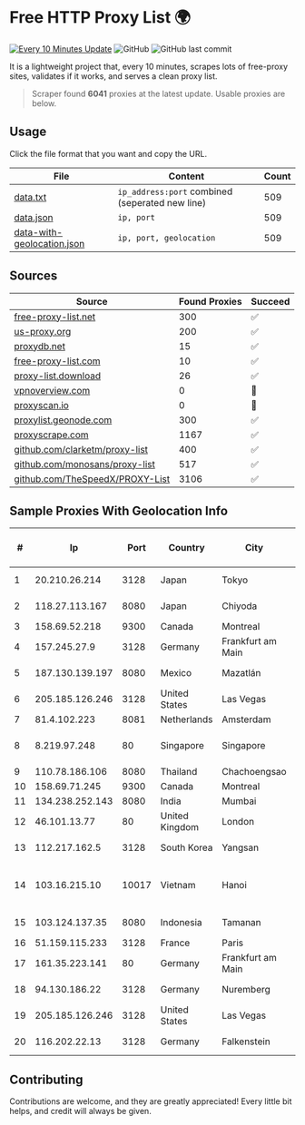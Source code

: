 
# Free HTTP Proxy List 🌍

[![Every 10 Minutes Update](https://github.com/mertguvencli/http-proxy-list/actions/workflows/main.yml/badge.svg?branch=main)](https://github.com/mertguvencli/http-proxy-list/actions/workflows/main.yml)
![GitHub](https://img.shields.io/github/license/mertguvencli/http-proxy-list)
![GitHub last commit](https://img.shields.io/github/last-commit/mertguvencli/http-proxy-list)

It is a lightweight project that, every 10 minutes, scrapes lots of free-proxy sites, validates if it works, and serves a clean proxy list.


> Scraper found **6041** proxies at the latest update. Usable proxies are below.

## Usage

Click the file format that you want and copy the URL.


|File|Content|Count|
|----|-------|-----|
|[data.txt](https://raw.githubusercontent.com/mertguvencli/http-proxy-list/main/proxy-list/data.txt)|`ip_address:port` combined (seperated new line)|509|
|[data.json](https://raw.githubusercontent.com/mertguvencli/http-proxy-list/main/proxy-list/data.json)|`ip, port`|509|
|[data-with-geolocation.json](https://raw.githubusercontent.com/mertguvencli/http-proxy-list/main/proxy-list/data-with-geolocation.json)|`ip, port, geolocation`|509|

## Sources

|Source|Found Proxies|Succeed|
|------|-------------|-------|
|[free-proxy-list.net](https://free-proxy-list.net)|300|✅|
|[us-proxy.org](https://www.us-proxy.org)|200|✅|
|[proxydb.net](http://proxydb.net)|15|✅|
|[free-proxy-list.com](https://free-proxy-list.com/?page=&port=&type%5B%5D=http&type%5B%5D=https&up_time=0&search=Search)|10|✅|
|[proxy-list.download](https://www.proxy-list.download/HTTP)|26|✅|
|[vpnoverview.com](https://vpnoverview.com/privacy/anonymous-browsing/free-proxy-servers)|0|🚫|
|[proxyscan.io](https://www.proxyscan.io)|0|🚫|
|[proxylist.geonode.com](https://proxylist.geonode.com/api/proxy-list?limit=300&page=1&sort_by=lastChecked&sort_type=desc&protocols=http,https)|300|✅|
|[proxyscrape.com](https://api.proxyscrape.com/v2/?request=displayproxies&protocol=http&timeout=10000&country=all&ssl=all&anonymity=all)|1167|✅|
|[github.com/clarketm/proxy-list](https://raw.githubusercontent.com/clarketm/proxy-list/master/proxy-list-raw.txt)|400|✅|
|[github.com/monosans/proxy-list](https://raw.githubusercontent.com/monosans/proxy-list/main/proxies/http.txt)|517|✅|
|[github.com/TheSpeedX/PROXY-List](https://raw.githubusercontent.com/TheSpeedX/PROXY-List/master/http.txt)|3106|✅|


## Sample Proxies With Geolocation Info

|#|Ip|Port|Country|City|Internet Service Provider|
|-|--|----|-------|----|-------------------------|
|1|20.210.26.214|3128|Japan|Tokyo|Microsoft Corporation|
|2|118.27.113.167|8080|Japan|Chiyoda|GMO Internet, Inc.|
|3|158.69.52.218|9300|Canada|Montreal|OVH SAS|
|4|157.245.27.9|3128|Germany|Frankfurt am Main|DigitalOcean, LLC|
|5|187.130.139.197|8080|Mexico|Mazatlán|Uninet S.A. de C.V.|
|6|205.185.126.246|3128|United States|Las Vegas|FranTech Solutions|
|7|81.4.102.223|8081|Netherlands|Amsterdam|WeservIT|
|8|8.219.97.248|80|Singapore|Singapore|Alibaba (US) Technology Co., Ltd.|
|9|110.78.186.106|8080|Thailand|Chachoengsao|CAT-BB|
|10|158.69.71.245|9300|Canada|Montreal|OVH SAS|
|11|134.238.252.143|8080|India|Mumbai|Google LLC|
|12|46.101.13.77|80|United Kingdom|London|DigitalOcean, LLC|
|13|112.217.162.5|3128|South Korea|Yangsan|LG DACOM Corporation|
|14|103.16.215.10|10017|Vietnam|Hanoi|Httvserver Technology Company Limited|
|15|103.124.137.35|8080|Indonesia|Tamanan|Global Media Data Prima|
|16|51.159.115.233|3128|France|Paris|SCALEWAY|
|17|161.35.223.141|80|Germany|Frankfurt am Main|DigitalOcean, LLC|
|18|94.130.186.22|3128|Germany|Nuremberg|Hetzner Online GmbH|
|19|205.185.126.246|3128|United States|Las Vegas|FranTech Solutions|
|20|116.202.22.13|3128|Germany|Falkenstein|Hetzner Online GmbH|



## Contributing

Contributions are welcome, and they are greatly appreciated! Every
little bit helps, and credit will always be given.

